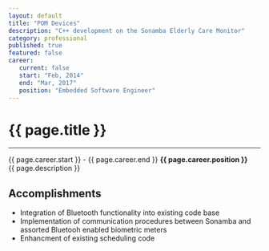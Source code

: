 ```yaml
---
layout: default
title: "POM Devices"
description: "C++ development on the Sonamba Elderly Care Monitor"  
category: professional
published: true
featured: false
career:
   current: false
   start: "Feb, 2014"
   end: "Mar, 2017"
   position: "Embedded Software Engineer"
---
```


# {{ page.title }}
---
{{ page.career.start }} - {{ page.career.end }}  **{{ page.career.position }}**  
{{ page.description }}
## Accomplishments
* Integration of Bluetooth functionality into existing code base
* Implementation of communication procedures between Sonamba and assorted Bluetooh enabled biometric meters
* Enhancment of existing scheduling code
